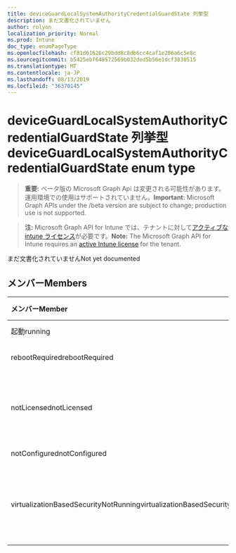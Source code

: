 ```yaml
---
title: deviceGuardLocalSystemAuthorityCredentialGuardState 列挙型
description: まだ文書化されていません
author: rolyon
localization_priority: Normal
ms.prod: Intune
doc_type: enumPageType
ms.openlocfilehash: cf81d61626c29bdd8c8db6cc4caf1e206a6c5e8c
ms.sourcegitcommit: b5425ebf648572569b032ded5b56e1dcf3830515
ms.translationtype: MT
ms.contentlocale: ja-JP
ms.lasthandoff: 08/13/2019
ms.locfileid: "36370145"
---
```

# <a name="deviceguardlocalsystemauthoritycredentialguardstate-enum-type"></a><span data-ttu-id="21a33-103">deviceGuardLocalSystemAuthorityCredentialGuardState 列挙型</span><span class="sxs-lookup"><span data-stu-id="21a33-103">deviceGuardLocalSystemAuthorityCredentialGuardState enum type</span></span>

> <span data-ttu-id="21a33-104">**重要:** ベータ版の Microsoft Graph Api は変更される可能性があります。運用環境での使用はサポートされていません。</span><span class="sxs-lookup"><span data-stu-id="21a33-104">**Important:** Microsoft Graph APIs under the /beta version are subject to change; production use is not supported.</span></span>

> <span data-ttu-id="21a33-105">**注:** Microsoft Graph API for Intune では、テナントに対して[アクティブな intune ライセンス](https://go.microsoft.com/fwlink/?linkid=839381)が必要です。</span><span class="sxs-lookup"><span data-stu-id="21a33-105">**Note:** The Microsoft Graph API for Intune requires an [active Intune license](https://go.microsoft.com/fwlink/?linkid=839381) for the tenant.</span></span>

<span data-ttu-id="21a33-106">まだ文書化されていません</span><span class="sxs-lookup"><span data-stu-id="21a33-106">Not yet documented</span></span>

## <a name="members"></a><span data-ttu-id="21a33-107">メンバー</span><span class="sxs-lookup"><span data-stu-id="21a33-107">Members</span></span>
|<span data-ttu-id="21a33-108">メンバー</span><span class="sxs-lookup"><span data-stu-id="21a33-108">Member</span></span>|<span data-ttu-id="21a33-109">値</span><span class="sxs-lookup"><span data-stu-id="21a33-109">Value</span></span>|<span data-ttu-id="21a33-110">説明</span><span class="sxs-lookup"><span data-stu-id="21a33-110">Description</span></span>|
|:---|:---|:---|
|<span data-ttu-id="21a33-111">起動</span><span class="sxs-lookup"><span data-stu-id="21a33-111">running</span></span>|<span data-ttu-id="21a33-112">.0</span><span class="sxs-lookup"><span data-stu-id="21a33-112">0</span></span>|<span data-ttu-id="21a33-113">実行中</span><span class="sxs-lookup"><span data-stu-id="21a33-113">Running</span></span>|
|<span data-ttu-id="21a33-114">rebootRequired</span><span class="sxs-lookup"><span data-stu-id="21a33-114">rebootRequired</span></span>|<span data-ttu-id="21a33-115">1-d</span><span class="sxs-lookup"><span data-stu-id="21a33-115">1</span></span>|<span data-ttu-id="21a33-116">再起動が必要</span><span class="sxs-lookup"><span data-stu-id="21a33-116">Reboot required</span></span>|
|<span data-ttu-id="21a33-117">notLicensed</span><span class="sxs-lookup"><span data-stu-id="21a33-117">notLicensed</span></span>|<span data-ttu-id="21a33-118">pbm-2</span><span class="sxs-lookup"><span data-stu-id="21a33-118">2</span></span>|<span data-ttu-id="21a33-119">Credential Guard にライセンスされていない</span><span class="sxs-lookup"><span data-stu-id="21a33-119">Not licensed for Credential Guard</span></span>|
|<span data-ttu-id="21a33-120">notConfigured</span><span class="sxs-lookup"><span data-stu-id="21a33-120">notConfigured</span></span>|<span data-ttu-id="21a33-121">1/3</span><span class="sxs-lookup"><span data-stu-id="21a33-121">3</span></span>|<span data-ttu-id="21a33-122">未構成</span><span class="sxs-lookup"><span data-stu-id="21a33-122">Not configured</span></span>|
|<span data-ttu-id="21a33-123">virtualizationBasedSecurityNotRunning</span><span class="sxs-lookup"><span data-stu-id="21a33-123">virtualizationBasedSecurityNotRunning</span></span>|<span data-ttu-id="21a33-124">2/4</span><span class="sxs-lookup"><span data-stu-id="21a33-124">4</span></span>|<span data-ttu-id="21a33-125">仮想化ベースのセキュリティが実行されていない</span><span class="sxs-lookup"><span data-stu-id="21a33-125">Virtualization Based security is not running</span></span>|



